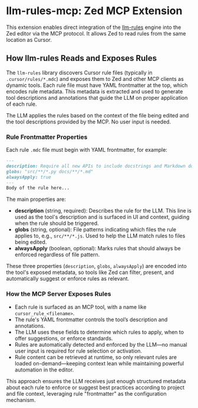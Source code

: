 # llm-rules-mcp: Zed MCP Extension

This extension enables direct integration of the [llm-rules](https://www.npmjs.com/package/llm-rules) engine into the Zed editor via the MCP protocol.
It allows Zed to read rules from the same location as Cursor.

## How llm-rules Reads and Exposes Rules

The `llm-rules` library discovers Cursor rule files (typically in `.cursor/rules/*.mdc`) and exposes them to Zed and other MCP clients as dynamic tools. Each rule file must have YAML frontmatter at the top, which encodes rule metadata. This metadata is extracted and used to generate tool descriptions and annotations that guide the LLM on proper application of each rule.

The LLM applies the rules based on the context of the file being edited and the tool descriptions provided by the MCP. No user input is needed.

### Rule Frontmatter Properties

Each rule `.mdc` file must begin with YAML frontmatter, for example:
```markdown
---
description: Require all new APIs to include docstrings and Markdown docs.
globs: "src/**/*.py docs/**/*.md"
alwaysApply: true
---
Body of the rule here...
```

The main properties are:
- **description** (string, required): Describes the rule for the LLM. This line is used as the tool's description and is surfaced in UI and context, guiding when the rule should be triggered.
- **globs** (string, optional): File patterns indicating which files the rule applies to, e.g., `src/**/*.js`. Used to help the LLM match rules to files being edited.
- **alwaysApply** (boolean, optional): Marks rules that should always be enforced regardless of file pattern.

These three properties (`description`, `globs`, `alwaysApply`) are encoded into the tool's exposed metadata, so tools like Zed can filter, present, and automatically suggest or enforce rules as relevant.

### How the MCP Server Exposes Rules

- Each rule is surfaced as an MCP tool, with a name like `cursor_rule_<filename>`.
- The rule's YAML frontmatter controls the tool’s description and annotations.
- The LLM uses these fields to determine which rules to apply, when to offer suggestions, or enforce standards.
- Rules are automatically detected and enforced by the LLM—no manual user input is required for rule selection or activation.
- Rule content can be retrieved at runtime, so only relevant rules are loaded on-demand—keeping context lean while maintaining powerful automation in the editor.

This approach ensures the LLM receives just enough structured metadata about each rule to enforce or suggest best practices according to project and file context, leveraging rule "frontmatter" as the configuration mechanism.
